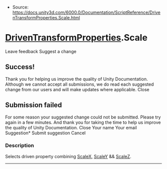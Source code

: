 * Source: https://docs.unity3d.com/6000.0/Documentation/ScriptReference/DrivenTransformProperties.Scale.html

#  [DrivenTransformProperties](https://docs.unity3d.com/6000.0/Documentation/ScriptReference/DrivenTransformProperties.html).Scale
Leave feedback
Suggest a change
## Success!
Thank you for helping us improve the quality of Unity Documentation. Although we cannot accept all submissions, we do read each suggested change from our users and will make updates where applicable.
Close
## Submission failed
For some reason your suggested change could not be submitted. Please <a>try again</a> in a few minutes. And thank you for taking the time to help us improve the quality of Unity Documentation.
Close
Your name Your email Suggestion* Submit suggestion
Cancel
### Description
Selects driven property combining [ScaleX](https://docs.unity3d.com/6000.0/Documentation/ScriptReference/DrivenTransformProperties.ScaleX.html), [ScaleY](https://docs.unity3d.com/6000.0/Documentation/ScriptReference/DrivenTransformProperties.ScaleY.html) && [ScaleZ](https://docs.unity3d.com/6000.0/Documentation/ScriptReference/DrivenTransformProperties.ScaleZ.html).
* * *
